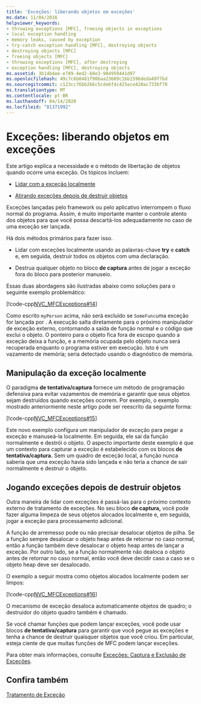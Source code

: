 ```yaml
---
title: 'Exceções: liberando objetos em exceções'
ms.date: 11/04/2016
helpviewer_keywords:
- throwing exceptions [MFC], freeing objects in exceptions
- local exception handling
- memory leaks, caused by exception
- try-catch exception handling [MFC], destroying objects
- destroying objects [MFC]
- freeing objects [MFC]
- throwing exceptions [MFC], after destroying
- exception handling [MFC], destroying objects
ms.assetid: 3b14b4ee-e789-4ed2-b8e3-984950441d97
ms.openlocfilehash: 49c7c6b0481f90baa23609c1bb1596deda49f7bd
ms.sourcegitcommit: c123cc76bb2b6c5cde6f4c425ece420ac733bf70
ms.translationtype: MT
ms.contentlocale: pt-BR
ms.lasthandoff: 04/14/2020
ms.locfileid: "81371992"
---
```

# <a name="exceptions-freeing-objects-in-exceptions"></a>Exceções: liberando objetos em exceções

Este artigo explica a necessidade e o método de libertação de objetos quando ocorre uma exceção. Os tópicos incluem:

- [Lidar com a exceção localmente](#_core_handling_the_exception_locally)

- [Atirando exceções depois de destruir objetos](#_core_throwing_exceptions_after_destroying_objects)

Exceções lançadas pelo framework ou pelo aplicativo interrompem o fluxo normal do programa. Assim, é muito importante manter o controle atento dos objetos para que você possa descartá-los adequadamente no caso de uma exceção ser lançada.

Há dois métodos primários para fazer isso.

- Lidar com exceções localmente usando as palavras-chave **try** e **catch** e, em seguida, destruir todos os objetos com uma declaração.

- Destrua qualquer objeto no bloco **de captura** antes de jogar a exceção fora do bloco para posterior manuseio.

Essas duas abordagens são ilustradas abaixo como soluções para o seguinte exemplo problemático:

[!code-cpp[NVC_MFCExceptions#14](../mfc/codesnippet/cpp/exceptions-freeing-objects-in-exceptions_1.cpp)]

Como escrito `myPerson` acima, não será excluído se `SomeFunc`uma exceção for lançada por . A execução salta diretamente para o próximo manipulador de exceção externo, contornando a saída de função normal e o código que exclui o objeto. O ponteiro para o objeto fica fora de escopo quando a exceção deixa a função, e a memória ocupada pelo objeto nunca será recuperada enquanto o programa estiver em execução. Isto é um vazamento de memória; seria detectado usando o diagnóstico de memória.

## <a name="handling-the-exception-locally"></a><a name="_core_handling_the_exception_locally"></a>Manipulação da exceção localmente

O paradigma **de tentativa/captura** fornece um método de programação defensiva para evitar vazamentos de memória e garantir que seus objetos sejam destruídos quando exceções ocorrem. Por exemplo, o exemplo mostrado anteriormente neste artigo pode ser reescrito da seguinte forma:

[!code-cpp[NVC_MFCExceptions#15](../mfc/codesnippet/cpp/exceptions-freeing-objects-in-exceptions_2.cpp)]

Este novo exemplo configura um manipulador de exceção para pegar a exceção e manuseá-la localmente. Em seguida, ele sai da função normalmente e destrói o objeto. O aspecto importante deste exemplo é que um contexto para capturar a exceção é estabelecido com os blocos **de tentativa/captura.** Sem um quadro de exceção local, a função nunca saberia que uma exceção havia sido lançada e não teria a chance de sair normalmente e destruir o objeto.

## <a name="throwing-exceptions-after-destroying-objects"></a><a name="_core_throwing_exceptions_after_destroying_objects"></a>Jogando exceções depois de destruir objetos

Outra maneira de lidar com exceções é passá-las para o próximo contexto externo de tratamento de exceções. No seu bloco **de captura,** você pode fazer alguma limpeza de seus objetos alocados localmente e, em seguida, jogar a exceção para processamento adicional.

A função de arremesso pode ou não precisar desalocar objetos de pilha. Se a função sempre desalocar o objeto heap antes de retornar no caso normal, então a função também deve desalocar o objeto heap antes de lançar a exceção. Por outro lado, se a função normalmente não dealoca o objeto antes de retornar no caso normal, então você deve decidir caso a caso se o objeto heap deve ser desalocado.

O exemplo a seguir mostra como objetos alocados localmente podem ser limpos:

[!code-cpp[NVC_MFCExceptions#16](../mfc/codesnippet/cpp/exceptions-freeing-objects-in-exceptions_3.cpp)]

O mecanismo de exceção desaloca automaticamente objetos de quadro; o destruidor do objeto quadro também é chamado.

Se você chamar funções que podem lançar exceções, você pode usar blocos **de tentativa/captura** para garantir que você pegue as exceções e tenha a chance de destruir quaisquer objetos que você criou. Em particular, esteja ciente de que muitas funções de MFC podem lançar exceções.

Para obter mais informações, consulte [Exceções: Captura e Exclusão de Exceções](../mfc/exceptions-catching-and-deleting-exceptions.md).

## <a name="see-also"></a>Confira também

[Tratamento de Exceção](../mfc/exception-handling-in-mfc.md)
